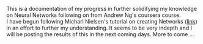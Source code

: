 This is a documentation of my progress in further solidifying my knowledge on Neural Networks following on from Andrew Ng's coursera course.  
I have begun following Micharl Nielsen's tutorial on creating Networks ([link](http://neuralnetworksanddeeplearning.com/chap1.html)) in an effort to further my understanding. It seems to be very indepth and I will be posting the results of this in the next coming days.
More to come ...
